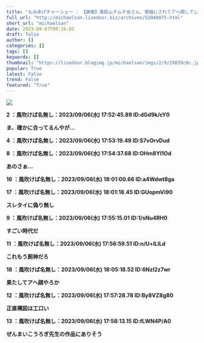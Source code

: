 ```yaml
---
title: "もみあげチャ〜シュ〜 : 【画像】美肌ムチムチ女さん、便器にされてアへ顔してしまう"
full_url: "http://michaelsan.livedoor.biz/archives/52040075.html"
short_url: "michaelsan"
date: 2023-09-07T09:16:03
draft: false
author: []
categories: []
tags: []
keywords: []
thumbnail: "https://livedoor.blogimg.jp/michaelsan/imgs/2/9/29839c0c.jpg"
popular: True
latest: False
trend: False
featured: "True"
---
```


![](https://livedoor.blogimg.jp/michaelsan/imgs/2/9/29839c0c.jpg)

<b><p>2 ：風吹けば名無し：2023/09/06(水) 17:52:45.89 ID:dGd9k/cY0</p><p>ま、確かに合ってるんやが…</p><p>4 ：風吹けば名無し：2023/09/06(水) 17:53:19.49 ID:S7vOrvDud</p><p>8 ：風吹けば名無し：2023/09/06(水) 17:54:37.68 ID:OHm8YI1Od</p><p>あのさぁ…</p><p>16 ：風吹けば名無し：2023/09/06(水) 18:01:00.66 ID:a4Wdwt8ga</p><p>17 ：風吹けば名無し：2023/09/06(水) 18:01:18.45 ID:GUopmVi90</p><p>スレタイに偽り無し</p><p>9 ：風吹けば名無し：2023/09/06(水) 17:55:15.01 ID:1/sNu4RH0</p><p>すごい時代だ</p><p>11 ：風吹けば名無し：2023/09/06(水) 17:56:59.51 ID:n/U+lLILd</p><p>これもう厠神だろ</p><p>18 ：風吹けば名無し：2023/09/06(水) 18:05:18.52 ID:6NzI2z7wr</p><p>果たしてアヘ顔やろか</p><p>12 ：風吹けば名無し：2023/09/06(水) 17:57:28.78 ID:By8VZ8g80</p><p>正直構図は工口い</p><p>13 ：風吹けば名無し：2023/09/06(水) 17:58:13.15 ID:fLWN4P/A0</p><p>ぜんまいこうろぎ先生の作品にありそう</p></b>
